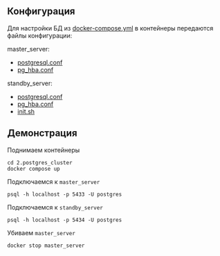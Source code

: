 ## Конфигурация

Для настройки БД из [docker-compose.yml](./docker-compose.yml) в контейнеры передаются файлы конфигурации:

master_server:
* [postgresql.conf](./master_server/postgresql.conf)
* [pg_hba.conf](./master_server/pg_hba.conf)

standby_server:
* [postgresql.conf](./standby_server/postgresql.conf)
* [pg_hba.conf](./standby_server/pg_hba.conf)
* [init.sh](./standby_server/init.sh)


## Демонстрация

Поднимаем контейнеры
```shell
cd 2.postgres_cluster
docker compose up
```
Подключаемся к `master_server`
```shell
psql -h localhost -p 5433 -U postgres
```

Подключаемся к `standby_server`
```shell
psql -h localhost -p 5434 -U postgres
```

Убиваем `master_server`
```
docker stop master_server
```